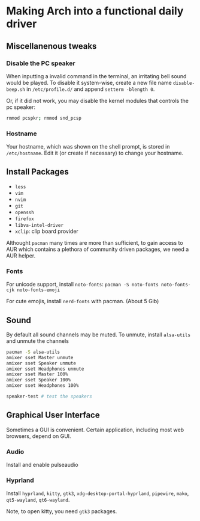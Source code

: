 # Making Arch into a functional daily driver

## Miscellanenous tweaks

### Disable the PC speaker

When inputting a invalid command in the terminal, an irritating bell sound would be played. 
To disable it system-wise, create a new file name `disable-beep.sh` in `/etc/profile.d/` and append `setterm -blength 0`.

Or, if it did not work, you may disable the kernel modules that controls the pc speaker:

```bash
rmmod pcspkr; rmmod snd_pcsp
```

### Hostname

Your hostname, which was shown on the shell prompt, is stored in `/etc/hostname`. Edit it (or create if necessary) to change your hostname.

## Install Packages

- `less`
- `vim`
- `nvim`
- `git`
- `openssh`
- `firefox`
- `libva-intel-driver`
- `xclip`: clip board provider

Althought `pacman` many times are more than sufficient, to gain access to AUR which contains a plethora of community driven packages, we need a AUR helper.

### Fonts

For unicode support, install `noto-fonts`: `pacman -S noto-fonts noto-fonts-cjk noto-fonts-emoji`

For cute emojis, install `nerd-fonts` with pacman. (About 5 Gib)

## Sound 

By default all sound channels may be muted. To unmute, install `alsa-utils` and unmute the channels

```bash
pacman -S alsa-utils
amixer sset Master unmute
amixer sset Speaker unmute
amixer sset Headphones unmute
amixer sset Master 100%
amixer sset Speaker 100%
amixer sset Headphones 100%

speaker-test # test the speakers
```

## Graphical User Interface

Sometimes a GUI is convenient. Certain application, including most web browsers, depend on GUI.

### Audio

Install and enable pulseaudio

### Hyprland

Install `hyprland`, `kitty`, `gtk3`, `xdg-desktop-portal-hyprland`, `pipewire`, `mako`, `qt5-wayland`, `qt6-wayland`.

Note, to open kitty, you need `gtk3` packages.

